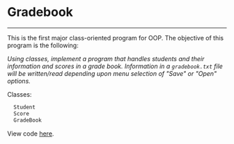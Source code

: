 # Gradebook
---
This is the first major class-oriented program for OOP. The objective of this program is the following:  

*Using classes, implement a program that handles students and their information and scores in a grade book.
Information in a `gradebook.txt` file will be written/read depending upon menu selection of "Save" or "Open" options.*

Classes:
```c++
  Student
  Score
  GradeBook
```

View code [here](gradebook.cpp).
